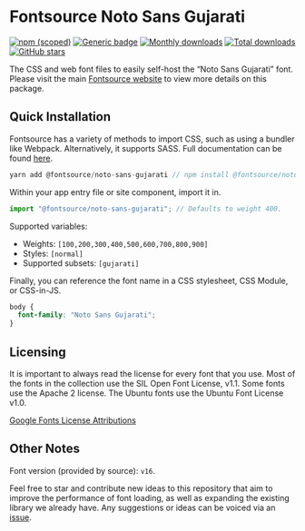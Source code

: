 # Fontsource Noto Sans Gujarati

[![npm (scoped)](https://img.shields.io/npm/v/@fontsource/noto-sans-gujarati?color=brightgreen)](https://www.npmjs.com/package/@fontsource/noto-sans-gujarati) [![Generic badge](https://img.shields.io/badge/fontsource-passing-brightgreen)](https://github.com/fontsource/fontsource) [![Monthly downloads](https://badgen.net/npm/dm/@fontsource/noto-sans-gujarati)](https://github.com/fontsource/fontsource) [![Total downloads](https://badgen.net/npm/dt/@fontsource/noto-sans-gujarati)](https://github.com/fontsource/fontsource) [![GitHub stars](https://img.shields.io/github/stars/fontsource/fontsource.svg?style=social&label=Star)](https://github.com/fontsource/fontsource/stargazers)

The CSS and web font files to easily self-host the “Noto Sans Gujarati” font. Please visit the main [Fontsource website](https://fontsource.org/fonts/noto-sans-gujarati) to view more details on this package.

## Quick Installation

Fontsource has a variety of methods to import CSS, such as using a bundler like Webpack. Alternatively, it supports SASS. Full documentation can be found [here](https://fontsource.org/docs/introduction).

```javascript
yarn add @fontsource/noto-sans-gujarati // npm install @fontsource/noto-sans-gujarati
```

Within your app entry file or site component, import it in.

```javascript
import "@fontsource/noto-sans-gujarati"; // Defaults to weight 400.
```

Supported variables:

- Weights: `[100,200,300,400,500,600,700,800,900]`
- Styles: `[normal]`
- Supported subsets: `[gujarati]`

Finally, you can reference the font name in a CSS stylesheet, CSS Module, or CSS-in-JS.

```css
body {
  font-family: "Noto Sans Gujarati";
}
```



## Licensing

It is important to always read the license for every font that you use.
Most of the fonts in the collection use the SIL Open Font License, v1.1. Some fonts use the Apache 2 license. The Ubuntu fonts use the Ubuntu Font License v1.0.

[Google Fonts License Attributions](https://fonts.google.com/attribution)

## Other Notes

Font version (provided by source): `v16`.

Feel free to star and contribute new ideas to this repository that aim to improve the performance of font loading, as well as expanding the existing library we already have. Any suggestions or ideas can be voiced via an [issue](https://github.com/fontsource/fontsource/issues).
